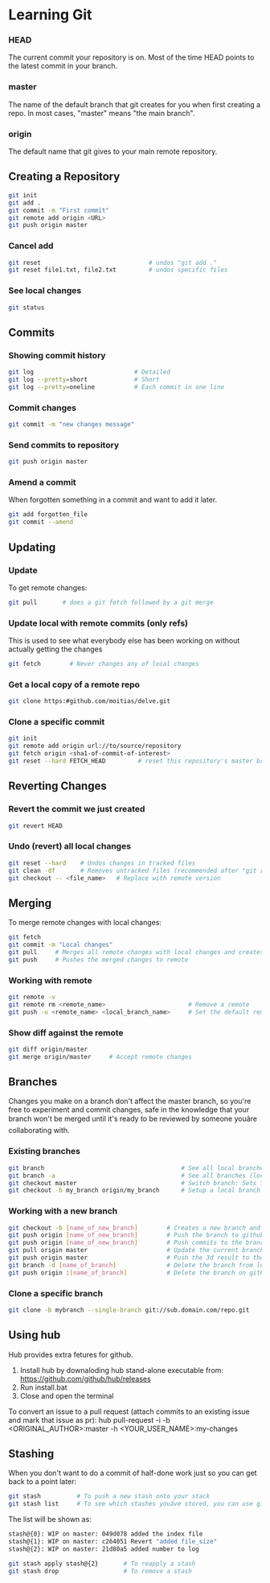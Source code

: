 # Learning Git

### HEAD
The current commit your repository is on. Most of the time HEAD points to the latest commit in your branch.

### master
The name of the default branch that git creates for you when first creating a repo. In most cases, "master" means "the main branch".

### origin
The default name that git gives to your main remote repository.

## Creating a Repository
```bash
git init
git add .
git commit -m "First commit"
git remote add origin <URL>
git push origin master
```

### Cancel add
```bash
git reset				               # undos "git add ."
git reset file1.txt, file2.txt 		   # undos specific files
```

### See local changes
```bash
git status
```

## Commits

### Showing commit history
```bash
git log                            # Detailed
git log --pretty=short             # Short
git log --pretty=oneline           # Each commit in one line
```

### Commit changes
```bash
git commit -m "new changes message"
```

### Send commits to repository
```bash
git push origin master
```

### Amend a commit
When forgotten something in a commit and want to add it later.
```bash
git add forgotten_file
git commit --amend
```

## Updating

### Update
To get remote changes:
```bash
git pull       # does a git fetch followed by a git merge
```

### Update local with remote commits (only refs)
This is used to see what everybody else has been working on without actually getting the changes
```bash
git fetch	     # Never changes any of local changes
```

### Get a local copy of a remote repo
```bash
git clone https:#github.com/moitias/delve.git
```

### Clone a specific commit
```bash
git init
git remote add origin url://to/source/repository
git fetch origin <sha1-of-commit-of-interest>
git reset --hard FETCH_HEAD			# reset this repository's master branch to the commit of interest (if needed)
```

## Reverting Changes

### Revert the commit we just created
```bash
git revert HEAD
```

### Undo (revert) all local changes
```bash
git reset --hard	# Undos changes in tracked files
git clean -df		# Removes untracked files (recommended after "git reset --hard")
git checkout -- <file_name>   # Replace with remote version
```

## Merging

To merge remote changes with local changes:
```bash
git fetch
git commit -m "Local changes"
git pull     # Merges all remote changes with local changes and creates a new commit with message "Merge branch 'master' of https:#github.com/mahdiz/MpcLib.git"
git push     # Pushes the merged changes to remote
```

### Working with remote
```bash
git remote -v
git remote rm <remote_name>                       # Remove a remote
git push -u <remote_name> <local_branch_name>     # Set the default remote
```

### Show diff against the remote
```bash
git diff origin/master
git merge origin/master		# Accept remote changes
```

## Branches
Changes you make on a branch don't affect the master branch, so you're free to experiment and commit changes, safe in the knowledge that your branch won't be merged until it's ready to be reviewed by someone youâre collaborating with.

### Existing branches
```bash
git branch				                        # See all local branches of this repo
git branch -a							        # See all branches (local and remote)
git checkout master                             # Switch branch: Sets the current branch to another branch
git checkout -b my_branch origin/my_branch		# Setup a local branch to track a remote branch origin/my_branch
```

### Working with a new branch
```bash
git checkout -b [name_of_new_branch]        # Creates a new branch and sets the current branch to the new one
git push origin [name_of_new_branch]        # Push the branch to github to have a copy of the branch there
git push origin [name_of_new_branch]        # Push commits to the branch on github
git pull origin master			            # Update the current branch by merging the master branch changes
git push origin master			            # Push the 3d result to the master branch
git branch -d [name_of_branch]		        # Delete the branch from local filesystem
git push origin :[name_of_branch]	        # Delete the branch on github
```

### Clone a specific branch
```bash
git clone -b mybranch --single-branch git://sub.domain.com/repo.git
```

## Using hub
Hub provides extra fetures for github.
1. Install hub by downaloding hub stand-alone executable from: https://github.com/github/hub/releases
2. Run install.bat
3. Close and open the terminal

To convert an issue to a pull request (attach commits to an existing issue and mark that issue as pr):
hub pull-request -i <ISSUE-NUMBER> -b <ORIGINAL_AUTHOR>:master -h <YOUR_USER_NAME>:my-changes 


## Stashing
When you don't want to do a commit of half-done work just so you can get back to a point later:
```bash
git stash          # To push a new stash onto your stack
git stash list     # To see which stashes youâve stored, you can use git stash list
```
The list will be shown as:
```bash
stash@{0}: WIP on master: 049d078 added the index file
stash@{1}: WIP on master: c264051 Revert "added file_size"
stash@{2}: WIP on master: 21d80a5 added number to log
```

```bash
git stash apply stash@{2}		# To reapply a stash
git stash drop					# To remove a stash
```
